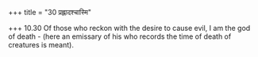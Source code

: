 +++
title = "30 प्रह्लादश्चास्मि"

+++
10.30 Of those who reckon with the desire to cause evil, I am the god of
death - (here an emissary of his who records the time of death of
creatures is meant).
